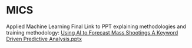 # MICS
Applied Machine Learning Final
Link to PPT explaining methodologies and training methodology: 
[Using AI to Forecast Mass Shootings A Keyword Driven Predictive Analysis.pptx](https://github.com/Shawnap8177/MICS/files/12361328/Using.AI.to.Forecast.Mass.Shootings.A.Keyword.Driven.Predictive.Analysis.pptx)
